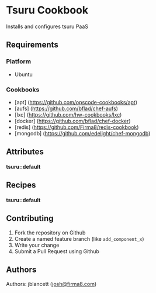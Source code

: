 Tsuru Cookbook
==============
Installs and configures tsuru PaaS

Requirements
------------
### Platform
* Ubuntu

### Cookbooks
* [apt] (https://github.com/opscode-cookbooks/apt)
* [aufs] (https://github.com/bflad/chef-aufs)
* [lxc] (https://github.com/hw-cookbooks/lxc)
* [docker] (https://github.com/bflad/chef-docker)
* [redis] (https://github.com/Firma8/redis-cookbook)
* [mongodb] (https://github.com/edelight/chef-mongodb)

Attributes
----------
#### tsuru::default


Recipes
-----
#### tsuru::default


Contributing
------------
1. Fork the repository on Github
2. Create a named feature branch (like `add_component_x`)
3. Write your change
4. Submit a Pull Request using Github

Authors
-------------------
Authors: jblancett (josh@firma8.com)
